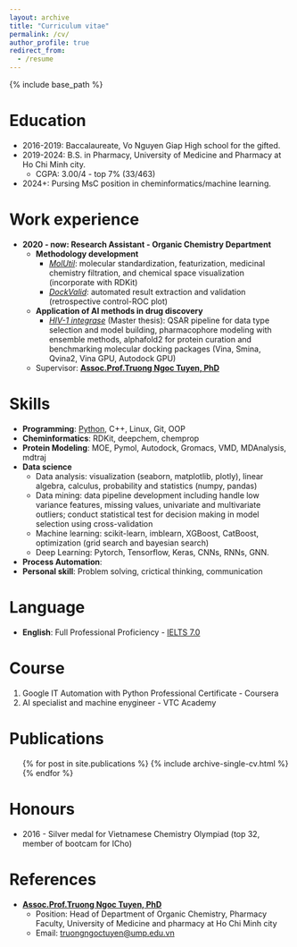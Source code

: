 ```yaml
---
layout: archive
title: "Curriculum vitae"
permalink: /cv/
author_profile: true
redirect_from:
  - /resume
---
```


{% include base_path %}

Education
======
* 2016-2019: Baccalaureate, Vo Nguyen Giap High school for the gifted.
* 2019-2024: B.S. in Pharmacy, University of Medicine and Pharmacy at Ho Chi Minh city.
  * CGPA: 3.00/4 - top 7% (33/463)
* 2024+: Pursing MsC position in cheminformatics/machine learning.

Work experience
======
* **2020 - now: Research Assistant - Organic Chemistry Department**
  * **Methodology development**
    * [*MolUtil*](https://thanh-an-pham.github.io//portfolio/2023-05-01-MolUtil/): molecular standardization, featurization, medicinal chemistry filtration, and chemical space visualization (incorporate with RDKit)
    * [*DockValid*](https://thanh-an-pham.github.io//portfolio/2023-05-06-DockValid/): automated result extraction and validation (retrospective control-ROC plot)
  * **Application of AI methods in drug discovery**
    * [*HIV-1 integrase*](https://tieulongphan.github.io/project/2022-11-1-thesis/) (Master thesis): QSAR pipeline for data type selection and model building, pharmacophore modeling with ensemble methods, alphafold2 for protein curation and benchmarking molecular docking packages (Vina, Smina, Qvina2, Vina GPU, Autodock GPU)
  * Supervisor: [**Assoc.Prof.Truong Ngoc Tuyen, PhD**](http://uphcm.edu.vn/emplinfo.aspx?EmplCode=truongngoctuyen)

 
Skills
======
* **Programming**: [Python](https://cousera.com), C++, Linux, Git, OOP
* **Cheminformatics**: RDKit, deepchem, chemprop
* **Protein Modeling**: MOE, Pymol, Autodock, Gromacs, VMD, MDAnalysis, mdtraj
* **Data science**
  * Data analysis: visualization (seaborn, matplotlib, plotly), linear algebra, calculus, probability and statistics (numpy, pandas)
  * Data mining: data pipeline development including handle low variance features, missing values, univariate and multivariate outliers; conduct statistical test for decision making in model selection using cross-validation
  * Machine learning: scikit-learn, imblearn, XGBoost, CatBoost, optimization (grid search and bayesian search)
  * Deep Learning: Pytorch, Tensorflow, Keras, CNNs, RNNs, GNN.
* **Process Automation**:
* **Personal skill**: Problem solving, crictical thinking, communication

Language
======
* **English**: Full Professional Proficiency - [IELTS 7.0](https://github.com/Thanh-An-Pham/Thanh-An-Pham.github.io/blob/master/files/IELTS_CERTIFICATE.pdf)


Course
======
1. Google IT Automation with Python Professional Certificate - Coursera
2. AI specialist and machine enygineer - VTC Academy

Publications
======
  <ul>{% for post in site.publications %}
    {% include archive-single-cv.html %}
  {% endfor %}</ul>
  
Honours
======
* 2016 - Silver medal for Vietnamese Chemistry Olympiad (top 32, member of bootcam for ICho)

References
======
* [**Assoc.Prof.Truong Ngoc Tuyen, PhD**](http://uphcm.edu.vn/emplinfo.aspx?EmplCode=truongngoctuyen)
  * Position: Head of Department of Organic Chemistry, Pharmacy Faculty, University of Medicine and pharmacy at Ho Chi Minh city
  * Email: [truongngoctuyen@ump.edu.vn](mailto:truongngoctuyen@ump.edu.vn)
  

  





